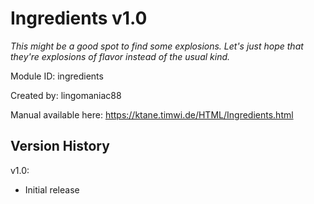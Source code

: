 # Ingredients v1.0
*This might be a good spot to find some explosions.  Let's just hope that they're explosions of flavor instead of the usual kind.*

Module ID: ingredients

Created by: lingomaniac88

Manual available here: https://ktane.timwi.de/HTML/Ingredients.html

## Version History

v1.0:
- Initial release
